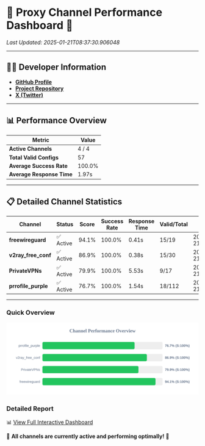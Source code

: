 # 🌟 Proxy Channel Performance Dashboard 🌟

_Last Updated: 2025-01-21T08:37:30.906048_

---

## 👩‍💻 Developer Information

- **[GitHub Profile](https://github.com/4n0nymou3)**  
- **[Project Repository](https://github.com/4n0nymou3/multi-proxy-config-fetcher)**  
- **[X (Twitter)](https://x.com/4n0nymou3)**  

---

## 📊 Performance Overview

| Metric                | Value       |
|-----------------------|-------------|
| **Active Channels**   | 4 / 4       |
| **Total Valid Configs** | 57          |
| **Average Success Rate** | 100.0%      |
| **Average Response Time** | 1.97s       |

---

## 📋 Detailed Channel Statistics

| Channel          | Status     | Score  | Success Rate | Response Time | Valid/Total | Last Success               |
|------------------|------------|--------|--------------|---------------|-------------|----------------------------|
| **freewireguard**  | ✅ Active  | 94.1%  | 100.0% | 0.41s         | 15/19       | 2025-01-21T08:37:30.904184 |
| **v2ray_free_conf**  | ✅ Active  | 86.9%  | 100.0% | 0.38s         | 15/30       | 2025-01-21T08:37:24.891420 |
| **PrivateVPNs**  | ✅ Active  | 79.9%  | 100.0% | 5.53s         | 9/17       | 2025-01-21T08:37:30.464660 |
| **prrofile_purple**  | ✅ Active  | 76.7%  | 100.0% | 1.54s         | 18/112       | 2025-01-21T08:37:24.476120 |

---

### Quick Overview
<div align="center">
  <a href="https://raw.githubusercontent.com/nullluser/NullRepo/refs/heads/main/assets/channel_stats_chart.svg">
    <img src="https://raw.githubusercontent.com/nullluser/NullRepo/refs/heads/main/assets/channel_stats_chart.svg" alt="Source Performance Statistics" width="800">
  </a>
</div>

### Detailed Report
📊 [View Full Interactive Dashboard](https://htmlpreview.github.io/?https://github.com/nullluser/NullRepo/blob/main/assets/performance_report.html)

🎉 **All channels are currently active and performing optimally!** 🎉
